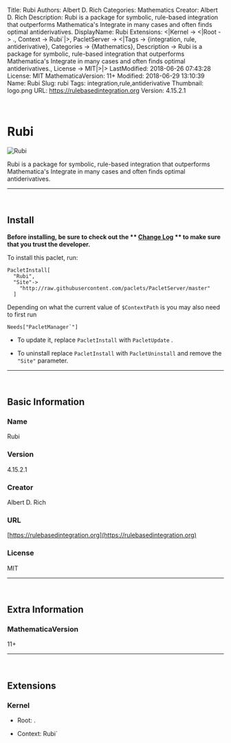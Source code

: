 Title: Rubi
Authors: Albert D. Rich
Categories: Mathematics
Creator: Albert D. Rich
Description: Rubi is a package for symbolic, rule-based integration that outperforms Mathematica's Integrate in many cases and often finds optimal antiderivatives.
DisplayName: Rubi
Extensions: <|Kernel -> <|Root -> ., Context -> Rubi`|>, PacletServer -> <|Tags -> {integration, rule, antiderivative}, Categories -> {Mathematics}, Description -> Rubi is a package for symbolic, rule-based integration that outperforms Mathematica's Integrate in many cases and often finds optimal antiderivatives., License -> MIT|>|>
LastModified: 2018-06-26 07:43:28
License: MIT
MathematicaVersion: 11+
Modified: 2018-06-29 13:10:39
Name: Rubi
Slug: rubi
Tags: integration,rule,antiderivative
Thumbnail: logo.png
URL: https://rulebasedintegration.org
Version: 4.15.2.1

<a id="rubi" style="width:0;height:0;margin:0;padding:0;">&zwnj;</a>

# Rubi

![Rubi]({filename}/img/Rubi/logo.png)

Rubi is a package for symbolic, rule-based integration that outperforms Mathematica's Integrate in many cases and often finds optimal antiderivatives.

---

<a id="install" style="width:0;height:0;margin:0;padding:0;">&zwnj;</a>

## Install

**Before installing, be sure to check out the ** **[Change Log](https://paclets.github.io/PacletServer/pages/log.html)** ** to make sure that you trust the developer.**

To install this paclet, run:

    PacletInstall[
      "Rubi",
      "Site"->
        "http://raw.githubusercontent.com/paclets/PacletServer/master"
      ]

Depending on what the current value of  ```$ContextPath```  is you may also need to first run

    Needs["PacletManager`"]

* To update it, replace  ```PacletInstall```  with  ```PacletUpdate``` . 

* To uninstall replace  ```PacletInstall```  with  ```PacletUninstall```  and remove the  ```"Site"```  parameter.

---

<a id="basic-information" style="width:0;height:0;margin:0;padding:0;">&zwnj;</a>

## Basic Information

### Name

Rubi

### Version

4.15.2.1

### Creator

Albert D. Rich

### URL

[https://rulebasedintegration.org](https://rulebasedintegration.org)

### License

MIT

---

<a id="extra-information" style="width:0;height:0;margin:0;padding:0;">&zwnj;</a>

## Extra Information

### MathematicaVersion

11+

---

<a id="extensions" style="width:0;height:0;margin:0;padding:0;">&zwnj;</a>

## Extensions

### Kernel

* Root: .

* Context: Rubi`